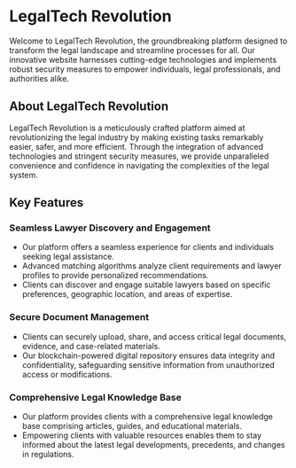 # LegalTech Revolution

Welcome to LegalTech Revolution, the groundbreaking platform designed to transform the legal landscape and streamline processes for all. Our innovative website harnesses cutting-edge technologies and implements robust security measures to empower individuals, legal professionals, and authorities alike.

## About LegalTech Revolution

LegalTech Revolution is a meticulously crafted platform aimed at revolutionizing the legal industry by making existing tasks remarkably easier, safer, and more efficient. Through the integration of advanced technologies and stringent security measures, we provide unparalleled convenience and confidence in navigating the complexities of the legal system.

## Key Features

### Seamless Lawyer Discovery and Engagement

- Our platform offers a seamless experience for clients and individuals seeking legal assistance.
- Advanced matching algorithms analyze client requirements and lawyer profiles to provide personalized recommendations.
- Clients can discover and engage suitable lawyers based on specific preferences, geographic location, and areas of expertise.

### Secure Document Management

- Clients can securely upload, share, and access critical legal documents, evidence, and case-related materials.
- Our blockchain-powered digital repository ensures data integrity and confidentiality, safeguarding sensitive information from unauthorized access or modifications.

### Comprehensive Legal Knowledge Base

- Our platform provides clients with a comprehensive legal knowledge base comprising articles, guides, and educational materials.
- Empowering clients with valuable resources enables them to stay informed about the latest legal developments, precedents, and changes in regulations.

##







